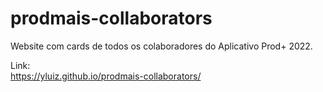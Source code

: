 # prodmais-collaborators

Website com cards de todos os colaboradores do Aplicativo Prod+ 2022.

Link: 
<br>
https://yluiz.github.io/prodmais-collaborators/
